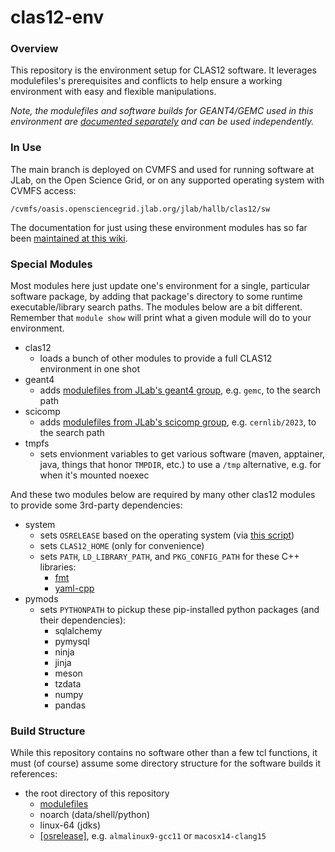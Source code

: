# clas12-env

### Overview
This repository is the environment setup for CLAS12 software.  It leverages modulefiles's prerequisites and conflicts to help ensure a working environment with easy and flexible manipulations.  

*Note, the modulefiles and software builds for GEANT4/GEMC used in this environment are [documented separately](https://geant4.jlab.org/node/1) and can be used independently.*

### In Use
The main branch is deployed on CVMFS and used for running software at JLab, on the Open Science Grid, or on any supported operating system with CVMFS access:

`/cvmfs/oasis.opensciencegrid.jlab.org/jlab/hallb/clas12/sw`

The documentation for just using these environment modules has so far been [maintained at this wiki](https://clasweb.jlab.org/wiki/index.php/CLAS12_Software_Environment_@_JLab).

### Special Modules
Most modules here just update one's environment for a single, particular software package, by adding that package's directory to some runtime executable/library search paths.  The modules below are a bit different.  Remember that `module show` will print what a given module will do to your environment.
* clas12
  * loads a bunch of other modules to provide a full CLAS12 environment in one shot
* geant4
  * adds [modulefiles from JLab's geant4 group](https://geant4.jlab.org/node/1), e.g. `gemc`, to the search path
* scicomp
  * adds [modulefiles from JLab's scicomp group](https://jlab.servicenowservices.com/scicomp?id=kb_article_view&sysparm_article=KB0014671), e.g. `cernlib/2023`, to the search path
* tmpfs
  * sets envionment variables to get various software (maven, apptainer, java, things that honor `TMPDIR`, etc.) to use a `/tmp` alternative, e.g. for when it's mounted noexec

And these two modules below are required by many other clas12 modules to provide some 3rd-party dependencies:
* system
  * sets `OSRELEASE` based on the operating system (via [this script](util/osrelease.py))
  * sets `CLAS12_HOME` (only for convenience)
  * sets `PATH`, `LD_LIBRARY_PATH`, and `PKG_CONFIG_PATH` for these C++ libraries:
    * [fmt](https://github.com/fmtlib/fmt)
    * [yaml-cpp](https://github.com/jbeder/yaml-cpp)
* pymods
  * sets `PYTHONPATH` to pickup these pip-installed python packages (and their dependencies):
    * sqlalchemy
    * pymysql
    * ninja
    * jinja
    * meson
    * tzdata
    * numpy
    * pandas

### Build Structure
While this repository contains no software other than a few tcl functions, it must (of course) assume some directory structure for the software builds it references:

- the root directory of this repository
  - [modulefiles](modulefiles)
  - noarch (data/shell/python)
  - linux-64 (jdks)
  - [[osrelease]](util/osrelease.py), e.g. `almalinux9-gcc11` or `macosx14-clang15`

